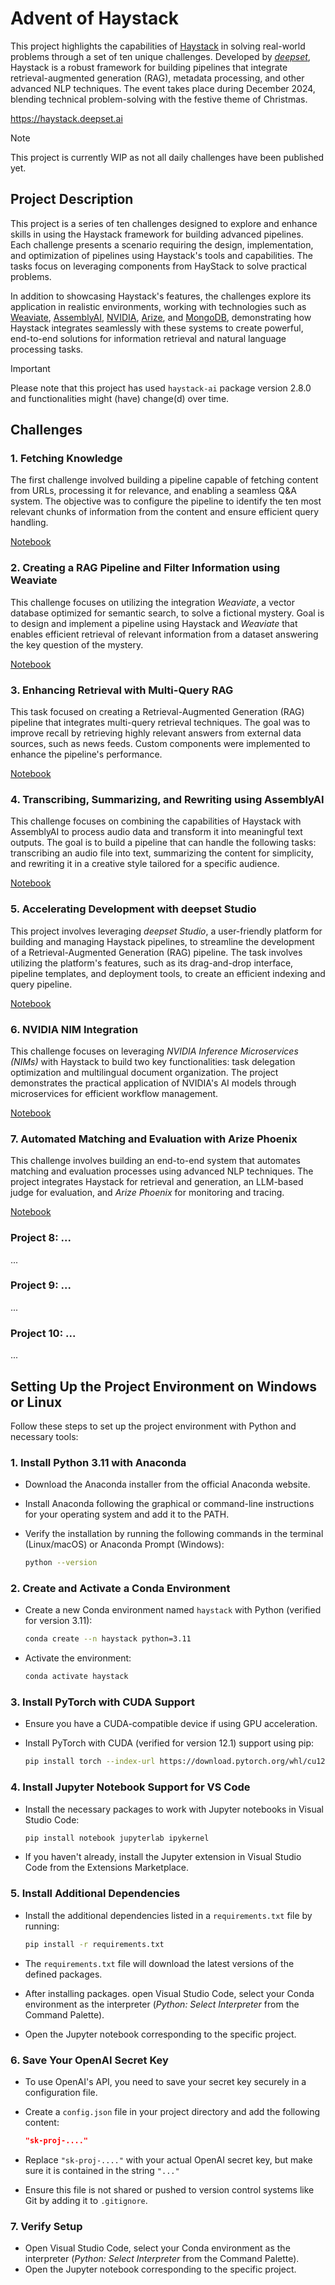 # **Advent of Haystack**

This project highlights the capabilities of [Haystack](https://github.com/deepset-ai/haystack) in solving real-world problems through a set of ten unique challenges. Developed by [*deepset*](https://www.deepset.ai/), Haystack is a robust framework for building pipelines that integrate retrieval-augmented generation (RAG), metadata processing, and other advanced NLP techniques. The event takes place during December 2024, blending technical problem-solving with the festive theme of Christmas.

https://haystack.deepset.ai

> [!NOTE]  
> This project is currently WIP as not all daily challenges have been published yet.

## **Project Description**

This project is a series of ten challenges designed to explore and enhance skills in using the Haystack framework for building advanced pipelines. Each challenge presents a scenario requiring the design, implementation, and optimization of pipelines using Haystack's tools and capabilities. The tasks focus on leveraging components from HayStack to solve practical problems.

In addition to showcasing Haystack's features, the challenges explore its application in realistic environments, working with technologies such as [Weaviate](https://weaviate.io/), [AssemblyAI](https://www.assemblyai.com/), [NVIDIA](https://www.nvidia.com/en-us/ai/), [Arize](https://arize.com/), and [MongoDB](https://www.mongodb.com/), demonstrating how Haystack integrates seamlessly with these systems to create powerful, end-to-end solutions for information retrieval and natural language processing tasks.

> [!IMPORTANT]  
> Please note that this project has used `haystack-ai` package version 2.8.0 and functionalities might (have) change(d) over time.

## **Challenges**

### **1. Fetching Knowledge**
The first challenge involved building a pipeline capable of fetching content from URLs, processing it for relevance, and enabling a seamless Q&A system. The objective was to configure the pipeline to identify the ten most relevant chunks of information from the content and ensure efficient query handling.

[Notebook](./01_Enhancing_Pipeline.ipynb)

### **2. Creating a RAG Pipeline and Filter Information using Weaviate**
This challenge focuses on utilizing the integration *Weaviate*, a vector database optimized for semantic search, to solve a fictional mystery. Goal is to design and implement a pipeline using Haystack and *Weaviate* that enables efficient retrieval of relevant information from a dataset answering the key question of the mystery.

[Notebook](./02_Weaviate.ipynb)

### **3. Enhancing Retrieval with Multi-Query RAG**
This task focused on creating a Retrieval-Augmented Generation (RAG) pipeline that integrates multi-query retrieval techniques. The goal was to improve recall by retrieving highly relevant answers from external data sources, such as news feeds. Custom components were implemented to enhance the pipeline's performance.

[Notebook](./03_Multi_Query_Retrieval.ipynb)

### **4. Transcribing, Summarizing, and Rewriting using AssemblyAI**
This challenge focuses on combining the capabilities of Haystack with AssemblyAI to process audio data and transform it into meaningful text outputs. The goal is to build a pipeline that can handle the following tasks: transcribing an audio file into text, summarizing the content for simplicity, and rewriting it in a creative style tailored for a specific audience.

[Notebook](./04_AssemblyAI.ipynb)

### **5. Accelerating Development with deepset Studio**
This project involves leveraging *deepset Studio*, a user-friendly platform for building and managing Haystack pipelines, to streamline the development of a Retrieval-Augmented Generation (RAG) pipeline. The task involves utilizing the platform's features, such as its drag-and-drop interface, pipeline templates, and deployment tools, to create an efficient indexing and query pipeline.

[Notebook](./05_deepset_Cloud.ipynb)

### **6. NVIDIA NIM Integration**
This challenge focuses on leveraging *NVIDIA Inference Microservices (NIMs)* with Haystack to build two key functionalities: task delegation optimization and multilingual document organization. The project demonstrates the practical application of NVIDIA's AI models through microservices for efficient workflow management.

[Notebook](./06_NVIDIA_NIM.ipynb)

### **7. Automated Matching and Evaluation with Arize Phoenix**
This challenge involves building an end-to-end system that automates matching and evaluation processes using advanced NLP techniques. The project integrates Haystack for retrieval and generation, an LLM-based judge for evaluation, and *Arize Phoenix* for monitoring and tracing.

[Notebook](./07_Arize_Phoenix.ipynb)

### **Project 8: ...**
...

### **Project 9: ...**
...

### **Project 10: ...**
...

## Setting Up the Project Environment on Windows or Linux

Follow these steps to set up the project environment with Python and necessary tools:

### **1. Install Python 3.11 with Anaconda**
- Download the Anaconda installer from the official Anaconda website.
- Install Anaconda following the graphical or command-line instructions for your operating system and add it to the PATH.
- Verify the installation by running the following commands in the terminal (Linux/macOS) or Anaconda Prompt (Windows):

  ```bash
  python --version
  ```

### **2. Create and Activate a Conda Environment**
- Create a new Conda environment named `haystack` with Python (verified for version 3.11):

  ```bash
  conda create --n haystack python=3.11
  ```

- Activate the environment:

  ```bash
  conda activate haystack
  ```

### **3. Install PyTorch with CUDA Support**
- Ensure you have a CUDA-compatible device if using GPU acceleration.
- Install PyTorch with CUDA (verified for version 12.1) support using pip:

  ```bash
  pip install torch --index-url https://download.pytorch.org/whl/cu121
  ```

### **4. Install Jupyter Notebook Support for VS Code**
- Install the necessary packages to work with Jupyter notebooks in Visual Studio Code:

  ```bash
  pip install notebook jupyterlab ipykernel
  ```

- If you haven't already, install the Jupyter extension in Visual Studio Code from the Extensions Marketplace.

### **5. Install Additional Dependencies**
- Install the additional dependencies listed in a `requirements.txt` file by running:

  ```bash
  pip install -r requirements.txt
  ```
  
- The `requirements.txt` file will download the latest versions of the defined packages. 
- After installing packages. open Visual Studio Code, select your Conda environment as the interpreter (*Python: Select Interpreter* from the Command Palette).
- Open the Jupyter notebook corresponding to the specific project.

### **6. Save Your OpenAI Secret Key**
- To use OpenAI's API, you need to save your secret key securely in a configuration file.
- Create a `config.json` file in your project directory and add the following content:

  ```json
  "sk-proj-...."
  ```

- Replace `"sk-proj-...."` with your actual OpenAI secret key, but make sure it is contained in the string `"..."`
- Ensure this file is not shared or pushed to version control systems like Git by adding it to `.gitignore`.

### **7. Verify Setup**
- Open Visual Studio Code, select your Conda environment as the interpreter (*Python: Select Interpreter* from the Command Palette).
- Open the Jupyter notebook corresponding to the specific project.
